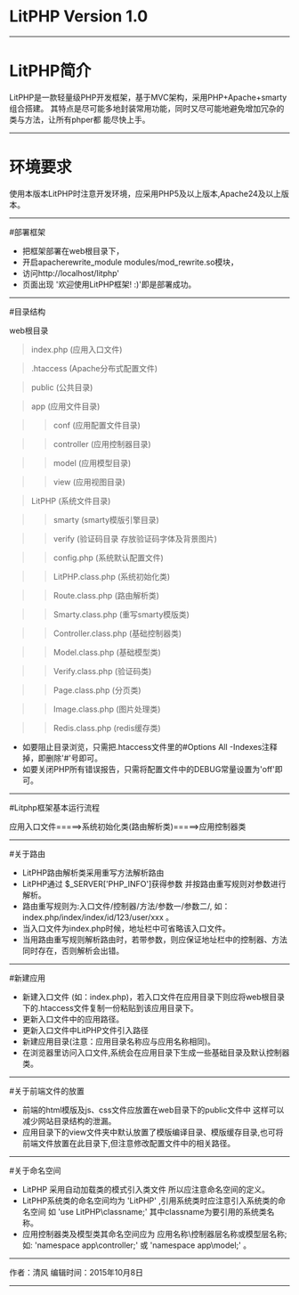 # LitPHP Version 1.0

**********************************************************************************

# LitPHP简介

LitPHP是一款轻量级PHP开发框架，基于MVC架构，采用PHP+Apache+smarty组合搭建。
其特点是尽可能多地封装常用功能，同时又尽可能地避免增加冗杂的类与方法，让所有phper都
能尽快上手。

**********************************************************************************

# 环境要求

使用本版本LitPHP时注意开发环境，应采用PHP5及以上版本,Apache24及以上版本。

**********************************************************************************

#部署框架

* 把框架部署在web根目录下，
* 开启apacherewrite_module modules/mod_rewrite.so模块，
* 访问http://localhost/litphp'
* 页面出现 '欢迎使用LitPHP框架! :)'即是部署成功。

**********************************************************************************

#目录结构

web根目录

>index.php (应用入口文件)

>.htaccess (Apache分布式配置文件)

>public    (公共目录)

>app       (应用文件目录)

  >>conf                 (应用配置文件目录)
 
  >>controller           (应用控制器目录)

  >>model                (应用模型目录)

  >>view                 (应用视图目录)

>LitPHP                 (系统文件目录)
  
  >>smarty               (smarty模版引擎目录)
  
  >>verify               (验证码目录 存放验证码字体及背景图片)
  
  >>config.php           (系统默认配置文件)
  
  >>LitPHP.class.php     (系统初始化类)

  >>Route.class.php      (路由解析类)

  >>Smarty.class.php     (重写smarty模版类)
  
  >>Controller.class.php (基础控制器类)

  >>Model.class.php      (基础模型类)

  >>Verify.class.php     (验证码类)

  >>Page.class.php       (分页类)

  >>Image.class.php      (图片处理类)

  >>Redis.class.php      (redis缓存类)

* 如要阻止目录浏览，只需把.htaccess文件里的#Options All -Indexes注释掉，即删除'#'号即可。
* 如要关闭PHP所有错误报告，只需将配置文件中的DEBUG常量设置为'off'即可。

**********************************************************************************

#Litphp框架基本运行流程

应用入口文件=====>系统初始化类(路由解析类)=====>应用控制器类

**********************************************************************************

#关于路由

* LitPHP路由解析类采用重写方法解析路由
* LitPHP通过 $_SERVER['PHP_INFO']获得参数 并按路由重写规则对参数进行解析。
* 路由重写规则为:入口文件/控制器/方法/参数一/参数二/, 如： index.php/index/index/id/123/user/xxx 。
* 当入口文件为index.php时候，地址栏中可省略该入口文件。
* 当用路由重写规则解析路由时，若带参数，则应保证地址栏中的控制器、方法同时存在，否则解析会出错。

**********************************************************************************

#新建应用

* 新建入口文件 (如：index.php)，若入口文件在应用目录下则应将web根目录下的.htaccess文件复制一份粘贴到该应用目录下。
* 更新入口文件中的应用路径。
* 更新入口文件中LitPHP文件引入路径
* 新建应用目录(注意：应用目录名称应与应用名称相同)。
* 在浏览器里访问入口文件,系统会在应用目录下生成一些基础目录及默认控制器类。

**********************************************************************************

#关于前端文件的放置

* 前端的html模版及js、css文件应放置在web目录下的public文件中 这样可以减少网站目录结构的泄漏。
* 应用目录下的view文件夹中默认放置了模版编译目录、模版缓存目录,也可将前端文件放置在此目录下,但注意修改配置文件中的相关路径。

**********************************************************************************

#关于命名空间

* LitPHP 采用自动加载类的模式引入类文件 所以应注意命名空间的定义。
* LitPHP系统类的命名空间均为 'LitPHP' ,引用系统类时应注意引入系统类的命名空间 如 'use LitPHP\classname;' 其中classname为要引用的系统类名称。
* 应用控制器类及模型类其命名空间应为 应用名称\控制器层名称或模型层名称; 如: 'namespace app\controller;' 或  'namespace app\model;' 。

**********************************************************************************

作者：清风  编辑时间：2015年10月8日

**********************************************************************************
